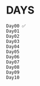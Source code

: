 # DAYS
    Day00 ✅
    Day01
    Day02
    Day03
    Day04
    Day05
    Day06
    Day07
    Day08
    Day09
    Day10

